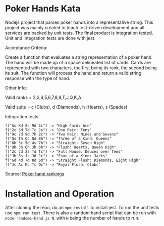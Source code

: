 # Poker Hands Kata

Nodejs project that parses poker hands into a representative string. This project was mainly created to teach test-driven development and all services are backed by unit tests. The final product is integration tested. Unit and integration tests are done with jest.

Acceptance Criteria:

Create a function that evaluates a string representation of a poker hand. The hand will be made up of a space delineated list of cards. Cards are represented with two characters, the first being its rank, the second being its suit. The function will process the hand and return a valid string response with the type of hand.

Other Info:

Valid ranks = 2,3,4,5,6,7,8,9,T,J,Q,K,A

Valid suits = c (Clubs), d (Diamonds), h (Hearts), s (Spades)

Integration tests:

```
f("As Kd 8c 9d 2c") -> "High Card: Ace"
f("2c 6d Td Tc Js") -> "One Pair: Tens"
f("9c 7d 9d 7h 2c") -> "Two Pair: Nines and Sevens"
f("Qs Th Qc Qd 8h") -> "Three of a Kind: Queens"
f("6h 3c 5d 4s 7h") -> "Straight: Seven High"
f("9h 3h Qh Jh 6h") -> "Flush: Hearts, Queen High"
f("2c 2d 2s Td Tc") -> "Full House: Deuces over Tens"
f("Jh 8s Js Jd Jc") -> "Four of a Kind: Jacks"
f("6d 4d 7d 8d 5d") -> "Straight Flush: Diamonds, Eight High"
f("Jc Ac Kc Tc Qc") -> "Royal Flush: Clubs"
```

Source: [Poker hand rankings](https://www.cardplayer.com/rules-of-poker/hand-rankings)

# Installation and Operation

After cloning the repo, do an `npm install` to install jest. To run the unit tests use `npm run test`. There is also a random hand script that can be run with `node randoms-hand.js N`. with `N` being the number of hands to run.
